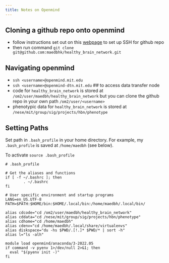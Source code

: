 ```yaml
---
title: Notes on Openmind
---
```


## Cloning a github repo onto openmind
* follow instructions set out on this [webpage](https://jhooq.com/github-permission-denied-publickey/#1-github---how-to-fix-this-issue) to set up SSH for github repo
* then run command `git clone git@github.com:maedbhk/healthy_brain_network.git`

## Navigating openmind
* `ssh <username>@openmind.mit.edu`
* `ssh <username>@openmind-dtn.mit.edu` ## to access data transfer node
* code for `healthy_brain_network` is stored at `/om2/user/maedbh/healthy_brain_network` but you can clone the github repo in your own path `/om2/user/<username>`
* phenotypic data for `healthy_brain_network` is stored at `/nese/mit/group/sig/projects/hbn/phenotype`

## Setting Paths
Set path in `.bash_profile` in your home directory.
For example, my `.bash_profile` is saved at `/home/maedbh` (see below). 

To activate ```source .bash_profile```

```
# .bash_profile

# Get the aliases and functions
if [ -f ~/.bashrc ]; then
        . ~/.bashrc
fi

# User specific environment and startup programs
LANG=en_US.UTF-8
PATH=$PATH:$HOME/bin:$HOME/.local/bin:/home/maedbh/.local/bin/

alias cdcode="cd /om2/user/maedbh/healthy_brain_network"
alias cddata="cd /nese/mit/group/sig/projects/hbn/phenotype"
alias cdhome="cd /home/maedbh"
alias cdenv="cd /home/maedbh/.local/share/virtualenvs"
alias diskspace="du -hs $PWD/.[!.]* $PWD/* | sort -h"
alias l="ls -alh"

module load openmind/anaconda/3-2022.05
if command -v pyenv 1>/dev/null 2>&1; then
  eval "$(pyenv init -)"
fi
```